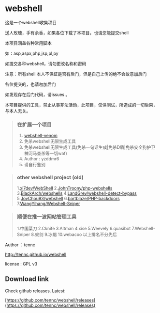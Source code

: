 ﻿webshell
========
这是一个webshell收集项目

送人玫瑰，手有余香，如果各位下载了本项目，也请您能提交shell

本项目涵盖各种常用脚本

如：asp,aspx,php,jsp,pl,py

如提交各种webshell，请勿更改名称和密码

注意：所有shell 本人不保证是否有后门，但是自己上传的绝不会故意加后门

各位提交的，也请勿加后门

如发现存在后门代码，请issues 。

本项目提供的工具，禁止从事非法活动，此项目，仅供测试，所造成的一切后果，与本人无关。

> ### 在扩展一个项目 
> 1. [webshell-venom](https://github.com/yzddmr6/webshell-venom)
> 2. 免杀webshell无限生成工具
> 3. 免杀webshell无限生成工具(免杀一句话生成|免杀D盾|免杀安全狗护卫神河马查杀等一切waf)
> 4. Author : yzddmr6
> 5. 请自行鉴别

> ### other webshell project (old)
> 1.[xl7dev/WebShell](https://github.com/xl7dev/WebShell)
> 2.[JohnTroony/php-webshells](https://github.com/JohnTroony/php-webshells)
> 3.[BlackArch/webshells](https://github.com/BlackArch/webshells)
> 4.[LandGrey/webshell-detect-bypass](https://github.com/LandGrey/webshell-detect-bypass)
> 5.[JoyChou93/webshell](https://github.com/JoyChou93/webshell)
> 6.[bartblaze/PHP-backdoors](https://github.com/bartblaze/PHP-backdoors)
> 7.[WangYihang/Webshell-Sniper](https://github.com/WangYihang/Webshell-Sniper)

> ### 顺便在推一波网站管理工具
> 1.中国菜刀
> 2.Cknife
> 3.Altman
> 4.xise
> 5.Weevely
> 6.quasibot
> 7.Webshell-Sniper
> 8.蚁剑
> 9.冰蝎
> 10.webacoo
> 以上排名不分先后



Author ：tennc

http://tennc.github.io/webshell

license : GPL v3

## Download link
Check github releases. Latest:

[https://github.com/tennc/webshell/releases](https://github.com/tennc/webshell/releases)
